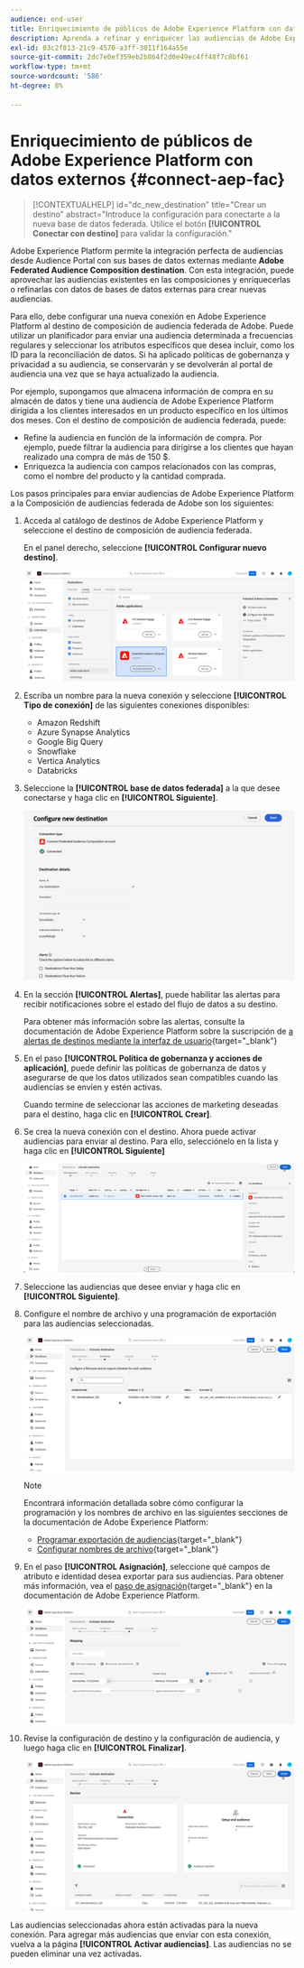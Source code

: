 ```yaml
---
audience: end-user
title: Enriquecimiento de públicos de Adobe Experience Platform con datos externos
description: Aprenda a refinar y enriquecer las audiencias de Adobe Experience Platform con datos de sus bases de datos federadas mediante el destino de composición de audiencias federadas.
exl-id: 03c2f813-21c9-4570-a3ff-3011f164a55e
source-git-commit: 2dc7e0ef359eb2b864f2d0e49ec4ff48f7c8bf61
workflow-type: tm+mt
source-wordcount: '586'
ht-degree: 8%

---
```


# Enriquecimiento de públicos de Adobe Experience Platform con datos externos {#connect-aep-fac}

>[!CONTEXTUALHELP]
>id="dc_new_destination"
>title="Crear un destino"
>abstract="Introduce la configuración para conectarte a la nueva base de datos federada. Utilice el botón **[!UICONTROL Conectar con destino]** para validar la configuración."

Adobe Experience Platform permite la integración perfecta de audiencias desde Audience Portal con sus bases de datos externas mediante **Adobe Federated Audience Composition destination**. Con esta integración, puede aprovechar las audiencias existentes en las composiciones y enriquecerlas o refinarlas con datos de bases de datos externas para crear nuevas audiencias.

Para ello, debe configurar una nueva conexión en Adobe Experience Platform al destino de composición de audiencia federada de Adobe. Puede utilizar un planificador para enviar una audiencia determinada a frecuencias regulares y seleccionar los atributos específicos que desea incluir, como los ID para la reconciliación de datos. Si ha aplicado políticas de gobernanza y privacidad a su audiencia, se conservarán y se devolverán al portal de audiencia una vez que se haya actualizado la audiencia.

Por ejemplo, supongamos que almacena información de compra en su almacén de datos y tiene una audiencia de Adobe Experience Platform dirigida a los clientes interesados en un producto específico en los últimos dos meses. Con el destino de composición de audiencia federada, puede:

* Refine la audiencia en función de la información de compra. Por ejemplo, puede filtrar la audiencia para dirigirse a los clientes que hayan realizado una compra de más de 150 $.
* Enriquezca la audiencia con campos relacionados con las compras, como el nombre del producto y la cantidad comprada.

Los pasos principales para enviar audiencias de Adobe Experience Platform a la Composición de audiencias federada de Adobe son los siguientes:

1. Acceda al catálogo de destinos de Adobe Experience Platform y seleccione el destino de composición de audiencia federada.

   En el panel derecho, seleccione **[!UICONTROL Configurar nuevo destino]**.

   ![](assets/destination-new.png)

1. Escriba un nombre para la nueva conexión y seleccione **[!UICONTROL Tipo de conexión]** de las siguientes conexiones disponibles:

   * Amazon Redshift
   * Azure Synapse Analytics
   * Google Big Query
   * Snowflake
   * Vertica Analytics
   * Databricks

1. Seleccione la **[!UICONTROL base de datos federada]** a la que desee conectarse y haga clic en **[!UICONTROL Siguiente]**.

   ![](assets/destination-configure.png)

1. En la sección **[!UICONTROL Alertas]**, puede habilitar las alertas para recibir notificaciones sobre el estado del flujo de datos a su destino.

   Para obtener más información sobre las alertas, consulte la documentación de Adobe Experience Platform sobre la suscripción de [a alertas de destinos mediante la interfaz de usuario](https://experienceleague.adobe.com/en/docs/experience-platform/destinations/ui/alerts){target="_blank"}

1. En el paso **[!UICONTROL Política de gobernanza y acciones de aplicación]**, puede definir las políticas de gobernanza de datos y asegurarse de que los datos utilizados sean compatibles cuando las audiencias se envíen y estén activas.

   Cuando termine de seleccionar las acciones de marketing deseadas para el destino, haga clic en **[!UICONTROL Crear]**.

1. Se crea la nueva conexión con el destino. Ahora puede activar audiencias para enviar al destino. Para ello, selecciónelo en la lista y haga clic en **[!UICONTROL Siguiente]**

   ![](assets/destination-activate.png)

1. Seleccione las audiencias que desee enviar y haga clic en **[!UICONTROL Siguiente]**.

1. Configure el nombre de archivo y una programación de exportación para las audiencias seleccionadas.

   ![](assets/destination-schedule.png)

   >[!NOTE]
   >
   >Encontrará información detallada sobre cómo configurar la programación y los nombres de archivo en las siguientes secciones de la documentación de Adobe Experience Platform:
   >
   >* [Programar exportación de audiencias](https://experienceleague.adobe.com/en/docs/experience-platform/destinations/ui/activate/activate-batch-profile-destinations#scheduling){target="_blank"}
   >* [Configurar nombres de archivo](https://experienceleague.adobe.com/en/docs/experience-platform/destinations/ui/activate/activate-batch-profile-destinations#configure-file-names){target="_blank"}

1. En el paso **[!UICONTROL Asignación]**, seleccione qué campos de atributo e identidad desea exportar para sus audiencias. Para obtener más información, vea el [paso de asignación](https://experienceleague.adobe.com/en/docs/experience-platform/destinations/ui/activate/activate-batch-profile-destinations#mapping){target="_blank"} en la documentación de Adobe Experience Platform.

   ![](assets/destination-attributes.png)

1. Revise la configuración de destino y la configuración de audiencia, y luego haga clic en **[!UICONTROL Finalizar]**.

   ![](assets/destination-review.png)

Las audiencias seleccionadas ahora están activadas para la nueva conexión. Para agregar más audiencias que enviar con esta conexión, vuelva a la página **[!UICONTROL Activar audiencias]**. Las audiencias no se pueden eliminar una vez activadas.
